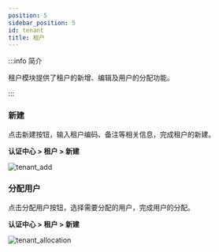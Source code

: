 ```yaml
---
position: 5
sidebar_position: 5
id: tenant
title: 租户
---
```



:::info 简介

租户模块提供了租户的新增、编辑及用户的分配功能。

:::

### 新建
点击新建按钮，输入租户编码、备注等相关信息，完成租户的新建。

**认证中心 > 租户 > 新建**

![tenant_add](http://pic.dinky.org.cn/dinky/docs/test/tenant_add.png)

### 分配用户
点击分配用户按钮，选择需要分配的用户，完成用户的分配。

**认证中心 > 租户 > 新建**

![tenant_allocation](http://pic.dinky.org.cn/dinky/docs/test/tenant_allocation.png)


